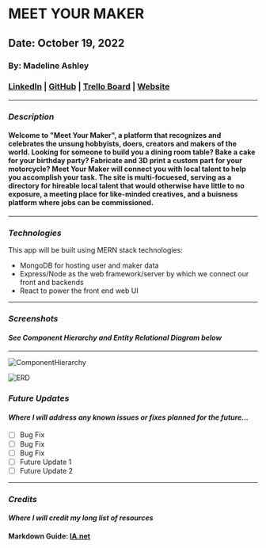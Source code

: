
# **MEET YOUR MAKER**

## Date: October 19, 2022

### By: Madeline Ashley

### [LinkedIn](https://www.linkedin.com/in/madeline-ashley-11a4413a/) | [GitHub](https://github.com/mashbash2150) | [Trello Board](https://trello.com/invite/b/VHeHUY6Y/ATTIe4ac9d23cda64f2086eee7f786abff77491FF058/meet-your-maker-sei-project-2) | [Website](www.hellomashley.com)

---

### **_Description_**

#### Welcome to "Meet Your Maker", a platform that recognizes and celebrates the unsung hobbyists, doers, creators and makers of the world.  Looking for someone to build you a dining room table? Bake a cake for your birthday party? Fabricate and 3D print a custom part for your motorcycle? Meet Your Maker will connect you with local talent to help you accomplish your task. The site is multi-focuesed, serving as a directory for hireable local talent that would otherwise have little to no exposure, a meeting place for like-minded creatives, and a buisness platform where jobs can be commissioned.  

---

### **_Technologies_**

This app will be built using MERN stack technologies:

- MongoDB for hosting user and maker data
- Express/Node as the web framework/server by which we connect our front and backends
- React to power the front end web UI

---

### **_Screenshots_**

#### _See Component Hierarchy and Entity Relational Diagram below_


---
![ComponentHierarchy](https://github.com/mashbash2150/MeetYourMaker-Unit-2-Project/blob/main/Images/Screen%20Shot%202022-10-19%20at%209.05.09%20PM.png?raw=true)

![ERD](https://github.com/mashbash2150/MeetYourMaker-Unit-2-Project/blob/main/Images/Screen%20Shot%202022-10-20%20at%208.22.28%20AM.png?raw=true)

### **_Future Updates_**

#### _Where I will address any known issues or fixes planned for the future..._

- [ ] Bug Fix 
- [ ] Bug Fix 
- [ ] Bug Fix 
- [ ] Future Update 1
- [ ] Future Update 2

---

### **_Credits_**

#### _Where I will credit my long list of resources_


#### Markdown Guide: [IA.net](https://ia.net/writer/support/general/markdown-guide)